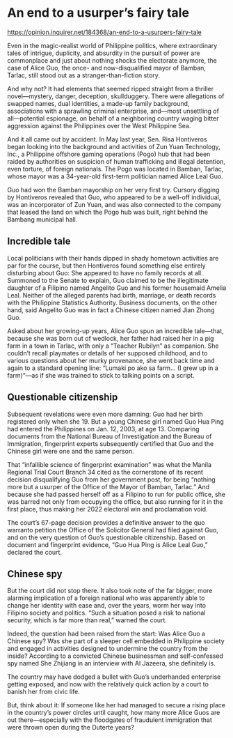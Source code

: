 # An end to a usurper’s fairy tale

https://opinion.inquirer.net/184368/an-end-to-a-usurpers-fairy-tale



Even in the magic-realist world of Philippine politics, where extraordinary tales of intrigue, duplicity, and absurdity in the pursuit of power are commonplace and just about nothing shocks the electorate anymore, the case of Alice Guo, the once- and now-disqualified mayor of Bamban, Tarlac, still stood out as a stranger-than-fiction story.

And why not? It had elements that seemed ripped straight from a thriller novel—mystery, danger, deception, skullduggery. There were allegations of swapped names, dual identities, a made-up family background, associations with a sprawling criminal enterprise, and—most unsettling of all—potential espionage, on behalf of a neighboring country waging bitter aggression against the Philippines over the West Philippine Sea.

And it all came out by accident. In May last year, Sen. Risa Hontiveros began looking into the background and activities of Zun Yuan Technology, Inc., a Philippine offshore gaming operations (Pogo) hub that had been raided by authorities on suspicion of human trafficking and illegal detention, even torture, of foreign nationals. The Pogo was located in Bamban, Tarlac, whose mayor was a 34-year-old first-term politician named Alice Leal Guo.

Guo had won the Bamban mayorship on her very first try. Cursory digging by Hontiveros revealed that Guo, who appeared to be a well-off individual, was an incorporator of Zun Yuan, and was also connected to the company that leased the land on which the Pogo hub was built, right behind the Bambang municipal hall.



##  Incredible tale



Local politicians with their hands dipped in shady hometown activities are par for the course, but then Hontiveros found something else entirely disturbing about Guo: She appeared to have no family records at all. Summoned to the Senate to explain, Guo claimed to be the illegitimate daughter of a Filipino named Angelito Guo and his former housemaid Amelia Leal. Neither of the alleged parents had birth, marriage, or death records with the Philippine Statistics Authority. Business documents, on the other hand, said Angelito Guo was in fact a Chinese citizen named Jian Zhong Guo.

Asked about her growing-up years, Alice Guo spun an incredible tale—that, because she was born out of wedlock, her father had raised her in a pig farm in a town in Tarlac, with only a “Teacher Rubilyn” as companion. She couldn’t recall playmates or details of her supposed childhood, and to various questions about her murky provenance, she went back time and again to a standard opening line: “Lumaki po ako sa farm… (I grew up in a farm)”—as if she was trained to stick to talking points on a script.



##  Questionable citizenship



Subsequent revelations were even more damning: Guo had her birth registered only when she 19. But a young Chinese girl named Guo Hua Ping had entered the Philippines on Jan. 12, 2003, at age 13. Comparing documents from the National Bureau of Investigation and the Bureau of Immigration, fingerprint experts subsequently certified that Guo and the Chinese girl were one and the same person.

That “infallible science of fingerprint examination” was what the Manila Regional Trial Court Branch 34 cited as the cornerstone of its recent decision disqualifying Guo from her government post, for being “nothing more but a usurper of the Office of the Mayor of Bamban, Tarlac.” And because she had passed herself off as a Filipino to run for public office, she was barred not only from occupying the office, but also running for it in the first place, thus making her 2022 electoral win and proclamation void.

The court’s 67-page decision provides a definitive answer to the quo warranto petition the Office of the Solicitor General had filed against Guo, and on the very question of Guo’s questionable citizenship. Based on document and fingerprint evidence, “Guo Hua Ping is Alice Leal Guo,” declared the court.



##  Chinese spy



But the court did not stop there. It also took note of the far bigger, more alarming implication of a foreign national who was apparently able to change her identity with ease and, over the years, worm her way into Filipino society and politics. “Such a situation posed a risk to national security, which is far more than real,” warned the court.

Indeed, the question had been raised from the start: Was Alice Guo a Chinese spy? Was she part of a sleeper cell embedded in Philippine society and engaged in activities designed to undermine the country from the inside? According to a convicted Chinese businessman and self-confessed spy named She Zhijiang in an interview with Al Jazeera, she definitely is.

The country may have dodged a bullet with Guo’s underhanded enterprise getting exposed, and now with the relatively quick action by a court to banish her from civic life.

But, think about it: If someone like her had managed to secure a rising place in the country’s power circles until caught, how many more Alice Guos are out there—especially with the floodgates of fraudulent immigration that were thrown open during the Duterte years?